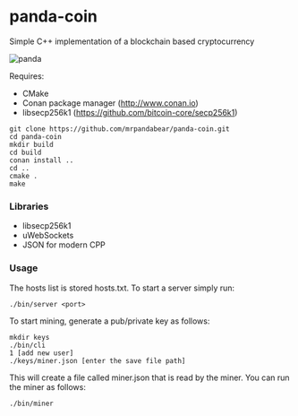 panda-coin
====================
Simple C++ implementation of a blockchain based cryptocurrency

![panda](https://upload.wikimedia.org/wikipedia/commons/thumb/b/b5/Noto_Emoji_KitKat_1f43c.svg/240px-Noto_Emoji_KitKat_1f43c.svg.png)

Requires:
* CMake
* Conan package manager (http://www.conan.io)
* libsecp256k1 (https://github.com/bitcoin-core/secp256k1)

```
git clone https://github.com/mrpandabear/panda-coin.git
cd panda-coin
mkdir build
cd build
conan install ..
cd ..
cmake .
make
```
### Libraries
* libsecp256k1
* uWebSockets
* JSON for modern CPP

### Usage
The hosts list is stored hosts.txt. To start a server simply run:
```
./bin/server <port>
```

To start mining, generate a pub/private key as follows:
```
mkdir keys
./bin/cli
1 [add new user]
./keys/miner.json [enter the save file path]
```

This will create a file called miner.json that is read by the miner. You can run the miner as follows:
```
./bin/miner
```







